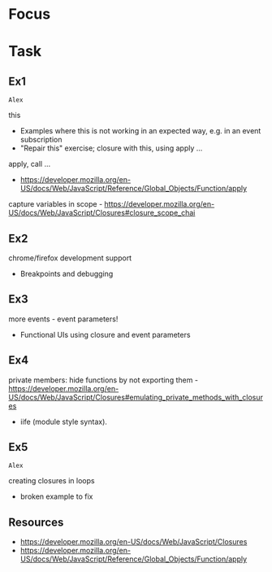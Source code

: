 # Focus

# Task

## Ex1 
`Alex`

this
- Examples where this is not working in an expected way, e.g. in an event subscription
- "Repair this" exercise; closure with this, using apply ...

apply, call ... 
- https://developer.mozilla.org/en-US/docs/Web/JavaScript/Reference/Global_Objects/Function/apply

capture variables in scope - https://developer.mozilla.org/en-US/docs/Web/JavaScript/Closures#closure_scope_chai

## Ex2

chrome/firefox development support
- Breakpoints and debugging

## Ex3

more events - event parameters!
- Functional UIs using closure and event parameters

## Ex4

private members: hide functions by not exporting them - https://developer.mozilla.org/en-US/docs/Web/JavaScript/Closures#emulating_private_methods_with_closures
- iife (module style syntax).

## Ex5
`Alex`

creating closures in loops
- broken example to fix


## Resources
- https://developer.mozilla.org/en-US/docs/Web/JavaScript/Closures
- https://developer.mozilla.org/en-US/docs/Web/JavaScript/Reference/Global_Objects/Function/apply

